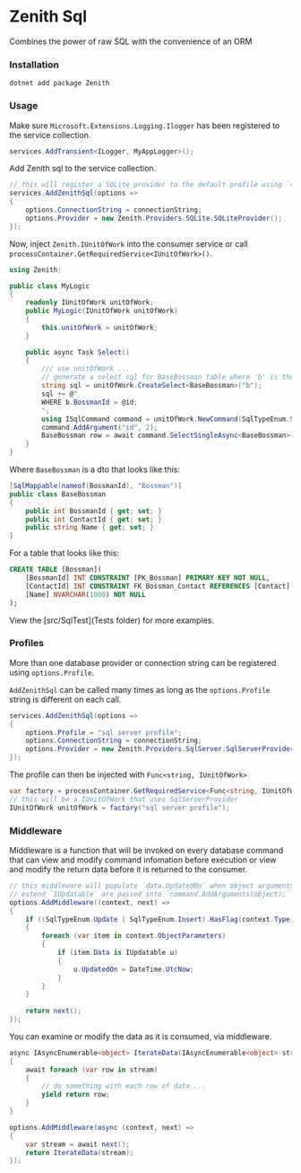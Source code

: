 # Zenith Sql

Combines the power of raw SQL with the convenience of an ORM

### Installation

`dotnet add package Zenith`

### Usage

Make sure `Microsoft.Extensions.Logging.Ilogger` has been registered to the service collection.

``` cs
services.AddTransient<ILogger, MyAppLogger>();
```

Add Zenith sql to the service collection.

```cs
// this will register a SQLite provider to the default profile using `connectionString` 
services.AddZenithSql(options =>
{
	options.ConnectionString = connectionString;
	options.Provider = new Zenith.Providers.SQLite.SQLiteProvider();
});
```
Now, inject `Zenith.IUnitOfWork` into the consumer service or call `processContainer.GetRequiredService<IUnitOfWork>()`.

```cs
using Zenith;

public class MyLogic 
{
	readonly IUnitOfWork unitOfWork;
	public MyLogic(IUnitOfWork unitOfWork)
	{
		this.unitOfWork = unitOfWork;
	}

	public async Task Select()
	{
		/// use unitOfWork ...
		// generate a select sql for BaseBossman table where 'b' is the table alias
		string sql = unitOfWork.CreateSelect<BaseBossman>("b");
		sql += @"
		WHERE b.BossmanId = @id;
		";
		using ISqlCommand command = unitOfWork.NewCommand(SqlTypeEnum.Select, sql);
		command.AddArgument("id", 2);
		BaseBossman row = await command.SelectSingleAsync<BaseBossman>();
	}
}
```

Where `BaseBossman` is a dto that looks like this:

```cs
[SqlMappable(nameof(BossmanId), "Bossman")]
public class BaseBossman
{
	public int BossmanId { get; set; }
	public int ContactId { get; set; }
	public string Name { get; set; }
}
```

For a table that looks like this:
```sql
CREATE TABLE [Bossman](
	[BossmanId] INT CONSTRAINT [PK_Bossman] PRIMARY KEY NOT NULL,
	[ContactId] INT CONSTRAINT FK_Bossman_Contact REFERENCES [Contact]([ContactId]) NOT NULL,
	[Name] NVARCHAR(1000) NOT NULL	
);
```

View the [src/SqlTest](Tests folder) for more examples.

### Profiles

More than one database provider or connection string can be registered using `options.Profile`.

`AddZenithSql` can be called many times as long as the `options.Profile` string is different on each call.

```cs
services.AddZenithSql(options =>
{
	options.Profile = "sql server profile";
	options.ConnectionString = connectionString;
	options.Provider = new Zenith.Providers.SqlServer.SqlServerProvider();
});
```

The profile can then be injected with `Func<string, IUnitOfWork>`

```cs
var factory = processContainer.GetRequiredService<Func<string, IUnitOfWork>>();
// this will be a IUnitOfWork that uses SqlServerProvider
IUnitOfWork unitOfWork = factory("sql server profile");
```

### Middleware

Middleware is a function that will be invoked on every database command that can view and modify command infomation before execution or view and modify the return data before it is returned to the consumer.

``` cs
// this middleware will populate `data.UpdatedOn` when object arguments that 
// extend `IUpdatable` are passed into `command.AddArguments(object);`
options.AddMiddleware((context, next) =>
{
	if ((SqlTypeEnum.Update | SqlTypeEnum.Insert).HasFlag(context.Type))
	{
		foreach (var item in context.ObjectParameters)
		{
			if (item.Data is IUpdatable u)
			{
				u.UpdatedOn = DateTime.UtcNow;
			}
		}
	}
	
	return next();
});
```

You can examine or modify the data as it is consumed, via middleware.

```cs
async IAsyncEnumerable<object> IterateData(IAsyncEnumerable<object> stream)
{
	await foreach (var row in stream)
	{
		// do something with each row of data ...
		yield return row;
	}
}

options.AddMiddleware(async (context, next) =>
{
	var stream = await next();
	return IterateData(stream);
});
```